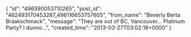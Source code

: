  {
   "id": "496590053710265",
   "post_id": "462493170453287_496116653757605",
   "from_name": "Beverly Berta Braakschmack",
   "message": "They are out of BC, Vancouver... Platinum Party? I dunno...",
   "created_time": "2013-03-27T03:02:18+0000"
 }
